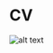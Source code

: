 # CV
![alt text](https://upload.wikimedia.org/wikipedia/commons/3/34/Elon_Musk_Royal_Society_%28crop2%29.jpg)

